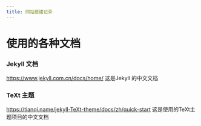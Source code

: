 ```yaml
---
title: 网站搭建记录
---
```


使用的各种文档
==========

### Jekyll 文档 ###
https://www.jekyll.com.cn/docs/home/
这是Jekyll 的中文文档

### TeXt 主题 ###

https://tianqi.name/jekyll-TeXt-theme/docs/zh/quick-start
这是使用的TeXt主题项目的中文文档
